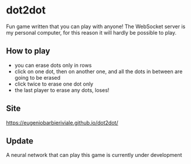 # dot2dot
Fun game written that you can play with anyone! The WebSocket server is my personal computer, for this reason it will hardly be possible to play.

## How to play
- you can erase dots only in rows
- click on one dot, then on another one, and all the dots in between are going to be erased
- click twice to erase one dot only
- the last player to erase any dots, loses!

## Site
https://eugeniobarbieriviale.github.io/dot2dot/

## Update
A neural network that can play this game is currently under development
